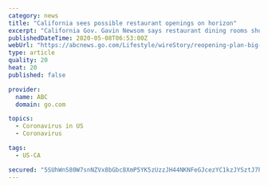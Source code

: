 ```yaml
---
category: news
title: "California sees possible restaurant openings on horizon"
excerpt: "California Gov. Gavin Newsom says restaurant dining rooms shut down since March by the coronavirus outbreak could begin opening in certain counties within a week or two"
publishedDateTime: 2020-05-08T06:53:00Z
webUrl: "https://abcnews.go.com/Lifestyle/wireStory/reopening-plan-big-california-restaurants-70548217"
type: article
quality: 20
heat: 20
published: false

provider:
  name: ABC
  domain: go.com

topics:
  - Coronavirus in US
  - Coronavirus

tags:
  - US-CA

secured: "5SUhWnS80W7snNZVx8bGbc8XmP5YK5zUzzJH44NKNFeGJcezYC1kzJYSztJ7hKu/PKlJYDYkQTd43BGsA0wOeSx4FwKfm0/X708R9IbIJkPJ8KnTqXcXSm1N9LMrW2/9VTrEC1woNYjOb/ssUzEGfQ1qG5h3C6/PGneS7ytVK0OSbvL20hZ+RxubyioGjnzTyRc3SZAW0079Dpq0WrrvC1JkEW9St6pipjxqovV8gU1gfL4l7Dq2n/dRa4/PncQu85EXlcXLT8Lxwhh6EeRgksD+DRgO+JtYGw3tVODD+LX15n7jCOiOUGzXFCLMghEE415+DzRCmL2nQlF/WjTk3iYoWuUzHWEFXjnNpL4npMxyzryuZCwMvEKEaaVpAKUHOCnI9lb0fR64bfC5OuxjtK7AI4P7FNeun85xHX7h634NG7kG7tosIflswriga1uSVhorYhvmKCl1eWrQI8PhbgfuPqpt6TuJX5EwiFiLeXY=;Pkvfr10fBBvsTUjkNMhVJw=="
---
```


